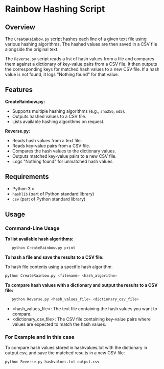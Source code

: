 # Rainbow Hashing Script

## Overview

The `CreateRainbow.py` script hashes each line of a given text file using various hashing algorithms. The hashed values are then saved in a CSV file alongside the original text.

The `Reverse.py` script reads a list of hash values from a file and compares them against a dictionary of key-value pairs from a CSV file. It then outputs the corresponding keys for matched hash values to a new CSV file. If a hash value is not found, it logs "Nothing found" for that value.

## Features

**CreateRainbow.py:**

- Supports multiple hashing algorithms (e.g., `sha256`, `md5`).
- Outputs hashed values to a CSV file.
- Lists available hashing algorithms on request.

**Reverse.py:**

- Reads hash values from a text file.
- Reads key-value pairs from a CSV file.
- Compares the hash values to the dictionary values.
- Outputs matched key-value pairs to a new CSV file.
- Logs "Nothing found" for unmatched hash values.

## Requirements

- Python 3.x
- `hashlib` (part of Python standard library)
- `csv` (part of Python standard library)

## Usage

### Command-Line Usage

**To list available hash algorithms:**

```sh
   python CreateRainbow.py print
```

**To hash a file and save the results to a CSV file:**

To hash file contents using a specific hash algorithm:

```sh
python CreateRainbow.py <filename> <hash_algorithm>
```

**To compare hash values with a dictionary and output the results to a CSV file:**

```sh
   python Reverse.py <hash_values_file> <dictionary_csv_file>
```

- <hash_values_file>: The text file containing the hash values you want to compare.
- <dictionary_csv_file>: The CSV file containing key-value pairs where values are expected to match the hash values.

### For Example and in this case

To compare hash values stored in hashvalues.txt with the dictionary in output.csv, and save the matched results in a new CSV file:

```sh
python Reverse.py hashvalues.txt output.csv
```

